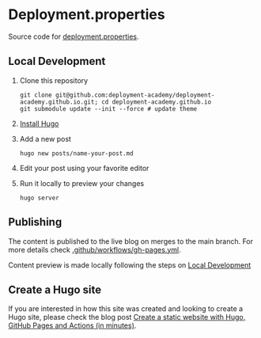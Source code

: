 # Deployment.properties

Source code for [deployment.properties](https://deployment.properties).

## Local Development

1. Clone this repository

    ```shell
    git clone git@github.com:deployment-academy/deployment-academy.github.io.git; cd deployment-academy.github.io
    git submodule update --init --force # update theme
    ```

1. [Install Hugo](https://gohugo.io/getting-started/installing/)
1. Add a new post

    ```shell
    hugo new posts/name-your-post.md
    ```

1. Edit your post using your favorite editor
1. Run it locally to preview your changes

    ```shell
    hugo server
    ```

## Publishing

The content is published to the live blog on merges to the main branch.
For more details check [.github/workflows/gh-pages.yml](.github/workflows/gh-pages.yml).

Content preview is made locally following the steps on [Local Development](#local-development)

## Create a Hugo site

If you are interested in how this site was created and looking to create a
Hugo site, please check the blog post [Create a static website with Hugo, GitHub Pages and Actions (in minutes)](https://deployment.properties/posts/hugo/hugo-gh-pages-n-actions/).

